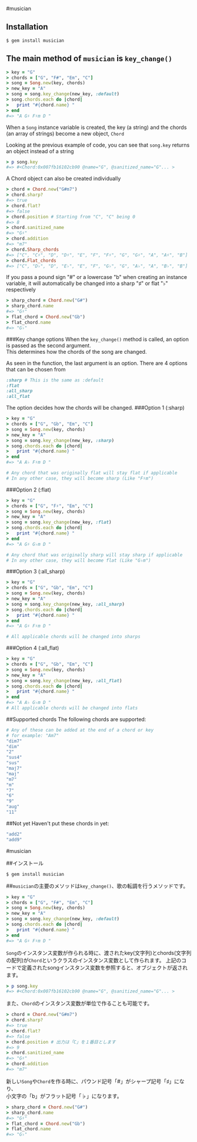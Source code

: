 #musician

## Installation

`$ gem install musician`

## The main method of `musician` is `key_change()`

```ruby
> key = "G"
> chords = ["G", "F#", "Em", "C"]
> song = Song.new(key, chords)
> new_key = "A"
> song = song.key_change(new_key, :default)
> song.chords.each do |chord|
>   print "#{chord.name} "
> end
#=> "A G♯ F♯m D "
```

When a `Song` instance variable is created, the key (a string) and the chords (an array of strings)
become a new object, `Chord`

Looking at the previous example of code, you can see that `song.key` returns an object instead of a string
```ruby
> p song.key
#=> #<Chord:0x007fb16102cb90 @name="G", @sanitized_name="G"... >
```

A Chord object can also be created individually
```ruby
> chord = Chord.new("G#m7")
> chord.sharp?
#=> true
> chord.flat?
#=> false
> chord.position # Starting from "C", "C" being 0
#=> 8
> chord.sanitized_name
#=> "G♯"
> chord.addition
#=> "m7"
> chord.Sharp_chords
#=> ["C", "C♯", "D", "D♯", "E", "F", "F♯", "G", "G♯", "A", "A♯", "B"]
> chord.Flat_chords
#=> ["C", "D♭", "D", "E♭", "E", "F", "G♭", "G", "A♭", "A", "B♭", "B"]
```

If you pass a pound sign "#" or a lowercase "b" when creating an instance variable,
it will automatically be changed into a sharp "♯" or flat "♭" respectively

```ruby
> sharp_chord = Chord.new("G#")
> sharp_chord.name
#=> "G♯"
> flat_chord = Chord.new("Gb")
> flat_chord.name
#=> "G♭"
```
###Key change options
When the `key_change()` method is called, an option is passed as the second argument.<br/>
This determines how the chords of the song are changed.

As seen in the function, the last argument is an option.
There are 4 options that can be chosen from
```ruby
:sharp # This is the same as :default
:flat
:all_sharp
:all_flat
```

The option decides how the chords will be changed.
###Option 1 (:sharp)
```ruby
> key = "G"
> chords = ["G", "Gb", "Em", "C"]
> song = Song.new(key, chords)
> new_key = "A"
> song = song.key_change(new_key, :sharp)
> song.chords.each do |chord|
>   print "#{chord.name} "
> end
#=> "A A♭ F♯m D "

# Any chord that was originally flat will stay flat if applicable
# In any other case, they will become sharp (Like "F♯m")
```

###Option 2 (:flat)
```ruby
> key = "G"
> chords = ["G", "F♯", "Em", "C"]
> song = Song.new(key, chords)
> new_key = "A"
> song = song.key_change(new_key, :flat)
> song.chords.each do |chord|
>   print "#{chord.name} "
> end
#=> "A G♯ G♭m D "

# Any chord that was originally sharp will stay sharp if applicable
# In any other case, they will become flat (Like "G♭m")
```

###Option 3 (:all_sharp)
```ruby
> key = "G"
> chords = ["G", "Gb", "Em", "C"]
> song = Song.new(key, chords)
> new_key = "A"
> song = song.key_change(new_key, :all_sharp)
> song.chords.each do |chord|
>   print "#{chord.name} "
> end
#=> "A G♯ F♯m D "

# All applicable chords will be changed into sharps
```

###Option 4 (:all_flat)
```ruby
> key = "G"
> chords = ["G", "Gb", "Em", "C"]
> song = Song.new(key, chords)
> new_key = "A"
> song = song.key_change(new_key, :all_flat)
> song.chords.each do |chord|
>   print "#{chord.name} "
> end
#=> "A A♭ G♭m D "
# All applicable chords will be changed into flats
```

##Supported chords
The following chords are supported:
```ruby
# Any of these can be added at the end of a chord or key
# for example: "Am7"
"dim7"
"dim"
"2"
"sus4"
"sus"
"maj7"
"maj"
"m7"
"m"
"7"
"6"
"9"
"aug"
"11"
```
##Not yet
Haven't put these chords in yet:
```ruby
"add2"
"add9"
```


#musician

##インストール

`$ gem install musician`

##`musician`の主要のメソッドは`key_change()`、歌の転調を行うメソッドです。

```ruby
> key = "G"
> chords = ["G", "F#", "Em", "C"]
> song = Song.new(key, chords)
> new_key = "A"
> song = song.key_change(new_key, :default)
> song.chords.each do |chord|
>   print "#{chord.name} "
> end
#=> "A G♯ F♯m D "
```
`Song`のインスタンス変数が作られる時に、渡されたkey(文字列)とchords(文字列の配列)が`Chord`というクラスのインスタンス変数として作られます。
上記のコードで定義されたsongインスタンス変数を参照すると、オブジェクトが返されます。
```ruby
> p song.key
#=> #<Chord:0x007fb16102cb90 @name="G", @sanitized_name="G"... >
```

また、`Chord`のインスタンス変数が単位で作ることも可能です。
```ruby
> chord = Chord.new("G#m7")
> chord.sharp?
#=> true
> chord.flat?
#=> false
> chord.position # 出力は「C」を１番目とします
#=> 9
> chord.sanitized_name
#=> "G♯"
> chord.addition
#=> "m7"
```

新しい`Song`や`Chord`を作る時に、パウンド記号「#」がシャープ記号「♯」になり、<br/>
小文字の「b」がフラット記号「♭」になります。
```ruby
> sharp_chord = Chord.new("G#")
> sharp_chord.name
#=> "G♯"
> flat_chord = Chord.new("Gb")
> flat_chord.name
#=> "G♭"
```
